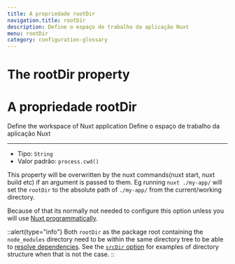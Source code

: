 ```yaml
---
title: A propriedade rootDir
navigation.title: rootDir
description: Define o espaço de trabalho da aplicação Nuxt
menu: rootDir
category: configuration-glossary
---
```

# The rootDir property
# A propriedade rootDir

Define the workspace of Nuxt application
Define o espaço de trabalho da aplicação Nuxt

---

- Tipo: `String`
- Valor padrão: `process.cwd()`

This property will be overwritten by the nuxt commands(nuxt start, nuxt build etc) if an argument is passed to them. Eg running `nuxt ./my-app/` will set the `rootDir` to the absolute path of `./my-app/` from the current/working directory.

Because of that its normally not needed to configure this option unless you will use [Nuxt programmatically](/docs/internals-glossary/nuxt).

::alert{type="info"}
Both `rootDir` as the package root containing the `node_modules` directory need to be within the same directory tree to be able to <a href="https://nodejs.org/api/modules.html#modules_all_together">resolve dependencies</a>. See the [`srcDir` option](/docs/configuration-glossary/configuration-srcdir) for examples of directory structure when that is not the case.
::

